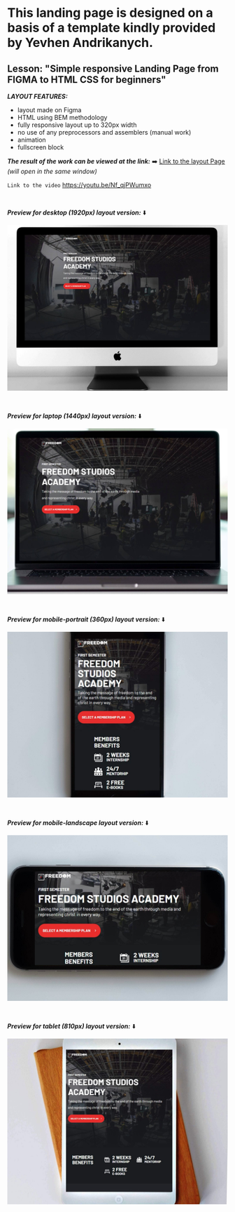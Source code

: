 # This landing page is designed on a basis of a template kindly provided by Yevhen Andrikanych. <br>

## Lesson: "Simple responsive Landing Page from FIGMA to HTML CSS for beginners" <br>

**_LAYOUT FEATURES:_**

- layout made on Figma
- HTML using BEM methodology
- fully responsive layout up to 320px width
- no use of any preprocessors and assemblers (manual work)
- animation
- fullscreen block

**_The result of the work can be viewed at the link:_** ➡️
[Link to the layout Page](https://pavlo-orhunov.github.io/Freedom-Landing-Page/)
_(will open in the same window)_

`Link to the video`
<https://youtu.be/Nf_qjPWumxo>

<br>

**_Preview for desktop (1920px) layout version:_** ⬇️

![Desktop version preview](https://github.com/Pavlo-Orhunov/Freedom-Landing-Page/blob/master/img/desktop.jpg "Desktop version preview")

<br>

**_Preview for laptop (1440px) layout version:_** ⬇️

![Laptop version preview](https://github.com/Pavlo-Orhunov/Freedom-Landing-Page/blob/master/img/laptop.jpg "Laptop version preview")

<br>

**_Preview for mobile-portrait (360px) layout version:_** ⬇️

![Mobile version preview](https://github.com/Pavlo-Orhunov/Freedom-Landing-Page/blob/master/img/mobile-p.jpg "Mobile-portrait version preview")

<br>

**_Preview for mobile-landscape layout version:_** ⬇️

![Mobile version preview](https://github.com/Pavlo-Orhunov/Freedom-Landing-Page/blob/master/img/mobile-l.jpg "Mobile-landscape version preview")

<br>

**_Preview for tablet (810px) layout version:_** ⬇️

![Tablet version preview](https://github.com/Pavlo-Orhunov/Freedom-Landing-Page/blob/master/img/tablet.jpg "Tablet version preview")
